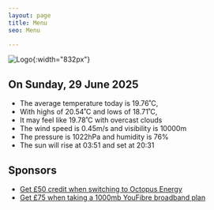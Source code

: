 ```yaml
---
layout: page
title: Menu
seo: Menu

---
```


![Logo](/images/logo.jpg){:width="832px"}

<!-- weather_marker starts -->
## On Sunday, 29 June 2025

- The average temperature today is 19.76˚C,
- With highs of 20.54˚C and lows of 18.71˚C,
- It may feel like 19.78˚C with overcast clouds
- The wind speed is 0.45m/s and visibility is 10000m
- The pressure is 1022hPa and humidity is 76%
- The sun will rise at 03:51 and set at 20:31

<!-- weather_marker ends -->

## Sponsors

- [Get £50 credit when switching to Octopus Energy](https://bit.ly/3oD1nnS)
- [Get £75 when taking a 1000mb YouFibre broadband plan](https://aklam.io/91zWhU?)
